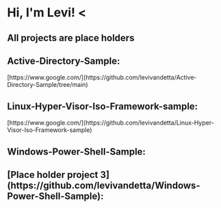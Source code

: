 <h1>Hi, I'm Levi! <

<h2> All projects are place holders 
  
<h2> Active-Directory-Sample:</h2>
[https://www.google.com/](https://github.com/levivandetta/Active-Directory-Sample/tree/main)


<h2>Linux-Hyper-Visor-Iso-Framework-sample:</h2>
[https://www.google.com/](https://github.com/levivandetta/Linux-Hyper-Visor-Iso-Framework-sample)


<h2>  Windows-Power-Shell-Sample:</h2>
<h2>  [Place holder project 3](https://github.com/levivandetta/Windows-Power-Shell-Sample):</h2>
